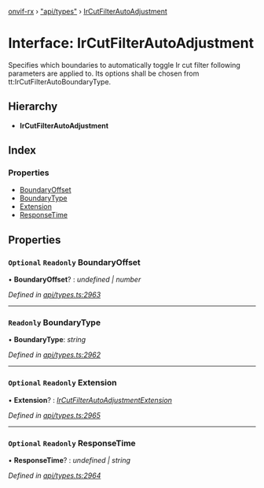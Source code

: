 [onvif-rx](../README.md) › ["api/types"](../modules/_api_types_.md) › [IrCutFilterAutoAdjustment](_api_types_.ircutfilterautoadjustment.md)

# Interface: IrCutFilterAutoAdjustment

Specifies which boundaries to automatically toggle Ir cut filter following parameters are applied to. Its options shall be chosen from tt:IrCutFilterAutoBoundaryType.

## Hierarchy

* **IrCutFilterAutoAdjustment**

## Index

### Properties

* [BoundaryOffset](_api_types_.ircutfilterautoadjustment.md#optional-readonly-boundaryoffset)
* [BoundaryType](_api_types_.ircutfilterautoadjustment.md#readonly-boundarytype)
* [Extension](_api_types_.ircutfilterautoadjustment.md#optional-readonly-extension)
* [ResponseTime](_api_types_.ircutfilterautoadjustment.md#optional-readonly-responsetime)

## Properties

### `Optional` `Readonly` BoundaryOffset

• **BoundaryOffset**? : *undefined | number*

*Defined in [api/types.ts:2963](https://github.com/patrickmichalina/onvif-rx/blob/3e9b152/src/api/types.ts#L2963)*

___

### `Readonly` BoundaryType

• **BoundaryType**: *string*

*Defined in [api/types.ts:2962](https://github.com/patrickmichalina/onvif-rx/blob/3e9b152/src/api/types.ts#L2962)*

___

### `Optional` `Readonly` Extension

• **Extension**? : *[IrCutFilterAutoAdjustmentExtension](_api_types_.ircutfilterautoadjustmentextension.md)*

*Defined in [api/types.ts:2965](https://github.com/patrickmichalina/onvif-rx/blob/3e9b152/src/api/types.ts#L2965)*

___

### `Optional` `Readonly` ResponseTime

• **ResponseTime**? : *undefined | string*

*Defined in [api/types.ts:2964](https://github.com/patrickmichalina/onvif-rx/blob/3e9b152/src/api/types.ts#L2964)*
